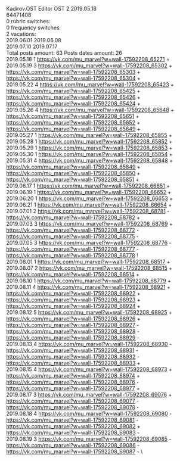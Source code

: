 Kadirov.OST	Editor OST 2 2019.05.18\
64471408\
0 rubric switches:\
0 frequency switches:\
2 vacations:\
2019.06.01 2019.06.08 \
2019.07.10 2019.07.17 \
Total posts amount: 63	Posts dates amount: 26\
2019.05.18 1 https://vk.com/mu_marvel?w=wall-17592208_65271 + \
2019.05.19 3 https://vk.com/mu_marvel?w=wall-17592208_65302 + https://vk.com/mu_marvel?w=wall-17592208_65303 + https://vk.com/mu_marvel?w=wall-17592208_65304 + \
2019.05.22 4 https://vk.com/mu_marvel?w=wall-17592208_65423 + https://vk.com/mu_marvel?w=wall-17592208_65425 + https://vk.com/mu_marvel?w=wall-17592208_65426 + https://vk.com/mu_marvel?w=wall-17592208_65424 + \
2019.05.26 4 https://vk.com/mu_marvel?w=wall-17592208_65648 + https://vk.com/mu_marvel?w=wall-17592208_65651 + https://vk.com/mu_marvel?w=wall-17592208_65652 + https://vk.com/mu_marvel?w=wall-17592208_65649 + \
2019.05.27 1 https://vk.com/mu_marvel?w=wall-17592208_65855 + \
2019.05.28 1 https://vk.com/mu_marvel?w=wall-17592208_65852 + \
2019.05.29 1 https://vk.com/mu_marvel?w=wall-17592208_65853 + \
2019.05.30 1 https://vk.com/mu_marvel?w=wall-17592208_65854 + \
2019.05.31 4 https://vk.com/mu_marvel?w=wall-17592208_65848 + https://vk.com/mu_marvel?w=wall-17592208_65849 + https://vk.com/mu_marvel?w=wall-17592208_65850 + https://vk.com/mu_marvel?w=wall-17592208_65851 + \
2019.06.17 1 https://vk.com/mu_marvel?w=wall-17592208_66651 + \
2019.06.19 1 https://vk.com/mu_marvel?w=wall-17592208_66652 + \
2019.06.20 1 https://vk.com/mu_marvel?w=wall-17592208_66653 + \
2019.06.21 1 https://vk.com/mu_marvel?w=wall-17592208_66654 + \
2019.07.01 2 https://vk.com/mu_marvel?w=wall-17592208_68781 - https://vk.com/mu_marvel?w=wall-17592208_68782 + \
2019.07.03 3 https://vk.com/mu_marvel?w=wall-17592208_68769 + https://vk.com/mu_marvel?w=wall-17592208_68772 - https://vk.com/mu_marvel?w=wall-17592208_68775 - \
2019.07.05 3 https://vk.com/mu_marvel?w=wall-17592208_68776 - https://vk.com/mu_marvel?w=wall-17592208_68777 - https://vk.com/mu_marvel?w=wall-17592208_68778 ! \
2019.08.01 1 https://vk.com/mu_marvel?w=wall-17592208_68517 + \
2019.08.07 2 https://vk.com/mu_marvel?w=wall-17592208_68515 + https://vk.com/mu_marvel?w=wall-17592208_68514 + \
2019.08.10 1 https://vk.com/mu_marvel?w=wall-17592208_68779 + \
2019.08.11 4 https://vk.com/mu_marvel?w=wall-17592208_68921 + https://vk.com/mu_marvel?w=wall-17592208_68922 + https://vk.com/mu_marvel?w=wall-17592208_68923 + https://vk.com/mu_marvel?w=wall-17592208_68924 + \
2019.08.12 5 https://vk.com/mu_marvel?w=wall-17592208_68925 + https://vk.com/mu_marvel?w=wall-17592208_68926 + https://vk.com/mu_marvel?w=wall-17592208_68927 - https://vk.com/mu_marvel?w=wall-17592208_68928 - https://vk.com/mu_marvel?w=wall-17592208_68929 - \
2019.08.13 4 https://vk.com/mu_marvel?w=wall-17592208_68930 - https://vk.com/mu_marvel?w=wall-17592208_68931 - https://vk.com/mu_marvel?w=wall-17592208_68932 - https://vk.com/mu_marvel?w=wall-17592208_68933 + \
2019.08.15 4 https://vk.com/mu_marvel?w=wall-17592208_68973 + https://vk.com/mu_marvel?w=wall-17592208_68974 + https://vk.com/mu_marvel?w=wall-17592208_68976 - https://vk.com/mu_marvel?w=wall-17592208_68977 + \
2019.08.17 3 https://vk.com/mu_marvel?w=wall-17592208_69076 + https://vk.com/mu_marvel?w=wall-17592208_69077 - https://vk.com/mu_marvel?w=wall-17592208_69078 - \
2019.08.18 4 https://vk.com/mu_marvel?w=wall-17592208_69080 - https://vk.com/mu_marvel?w=wall-17592208_69081 - https://vk.com/mu_marvel?w=wall-17592208_69082 + https://vk.com/mu_marvel?w=wall-17592208_69083 - \
2019.08.19 3 https://vk.com/mu_marvel?w=wall-17592208_69085 - https://vk.com/mu_marvel?w=wall-17592208_69086 - https://vk.com/mu_marvel?w=wall-17592208_69087 - \
